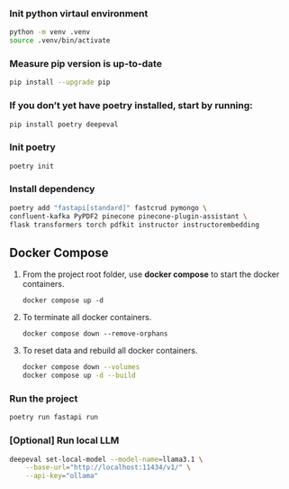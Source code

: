 ### Init python virtaul environment
```bash
python -m venv .venv
source .venv/bin/activate
```

### Measure pip version is up-to-date
```bash
pip install --upgrade pip
```

### If you don’t yet have poetry installed, start by running:
```bash
pip install poetry deepeval
```

### Init poetry
```bash
poetry init
```

### Install dependency
```bash
poetry add "fastapi[standard]" fastcrud pymongo \
confluent-kafka PyPDF2 pinecone pinecone-plugin-assistant \
flask transformers torch pdfkit instructor instructorembedding
```

## Docker Compose
1. From the project root folder, use **docker compose** to start the docker containers.
    ```shell
    docker compose up -d
    ```
2. To terminate all docker containers.
    ```shell
    docker compose down --remove-orphans
    ```
3. To reset data and rebuild all docker containers.
    ```bash
    docker compose down --volumes
    docker compose up -d --build
    ```

### Run the project
```bash
poetry run fastapi run
```

### [Optional] Run local LLM
```bash
deepeval set-local-model --model-name=llama3.1 \
    --base-url="http://localhost:11434/v1/" \
    --api-key="ollama"
```
